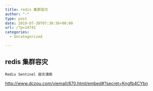 ```yaml
---
title: redis 集群容灾
author: "-"
type: post
date: 2019-07-30T07:38:56+00:00
url: /?p=14741
categories:
  - Uncategorized

---
```

## redis 集群容灾

  
    Redis Sentinel 容灾演练
  


http://www.dczou.com/viemall/870.html/embed#?secret=Kngfb4CYbn